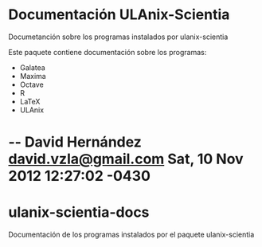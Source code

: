 Documentación ULAnix-Scientia
=============================

Documetanción sobre los programas instalados por ulanix-scientia

Este paquete contiene documentación sobre los programas:
 * Galatea
 * Maxima
 * Octave
 * R
 * LaTeX
 * ULAnix


 -- David Hernández <david.vzla@gmail.com>  Sat, 10 Nov 2012 12:27:02 -0430
=======
ulanix-scientia-docs
====================

Documentación de los programas instalados por el paquete ulanix-scientia
